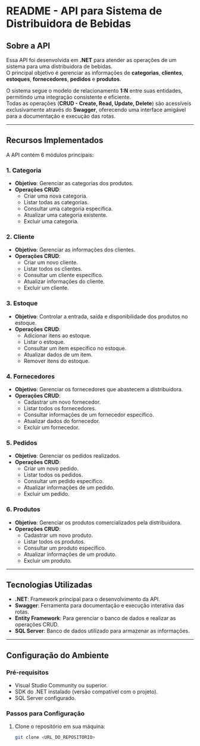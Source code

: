 # README - API para Sistema de Distribuidora de Bebidas

## Sobre a API
Essa API foi desenvolvida em **.NET** para atender as operações de um sistema para uma distribuidora de bebidas.  
O principal objetivo é gerenciar as informações de **categorias**, **clientes**, **estoques**, **fornecedores**, **pedidos** e **produtos**.

O sistema segue o modelo de relacionamento **1:N** entre suas entidades, permitindo uma integração consistente e eficiente.  
Todas as operações (**CRUD - Create, Read, Update, Delete**) são acessíveis exclusivamente através do **Swagger**, oferecendo uma interface amigável para a documentação e execução das rotas.

---

## Recursos Implementados

A API contém 6 módulos principais:

### 1. **Categoria**
- **Objetivo**: Gerenciar as categorias dos produtos.
- **Operações CRUD**:
  - Criar uma nova categoria.
  - Listar todas as categorias.
  - Consultar uma categoria específica.
  - Atualizar uma categoria existente.
  - Excluir uma categoria.

### 2. **Cliente**
- **Objetivo**: Gerenciar as informações dos clientes.
- **Operações CRUD**:
  - Criar um novo cliente.
  - Listar todos os clientes.
  - Consultar um cliente específico.
  - Atualizar informações do cliente.
  - Excluir um cliente.

### 3. **Estoque**
- **Objetivo**: Controlar a entrada, saída e disponibilidade dos produtos no estoque.
- **Operações CRUD**:
  - Adicionar itens ao estoque.
  - Listar o estoque.
  - Consultar um item específico no estoque.
  - Atualizar dados de um item.
  - Remover itens do estoque.

### 4. **Fornecedores**
- **Objetivo**: Gerenciar os fornecedores que abastecem a distribuidora.
- **Operações CRUD**:
  - Cadastrar um novo fornecedor.
  - Listar todos os fornecedores.
  - Consultar informações de um fornecedor específico.
  - Atualizar dados do fornecedor.
  - Excluir um fornecedor.

### 5. **Pedidos**
- **Objetivo**: Gerenciar os pedidos realizados.
- **Operações CRUD**:
  - Criar um novo pedido.
  - Listar todos os pedidos.
  - Consultar um pedido específico.
  - Atualizar informações de um pedido.
  - Excluir um pedido.

### 6. **Produtos**
- **Objetivo**: Gerenciar os produtos comercializados pela distribuidora.
- **Operações CRUD**:
  - Cadastrar um novo produto.
  - Listar todos os produtos.
  - Consultar um produto específico.
  - Atualizar informações de um produto.
  - Excluir um produto.

---

## Tecnologias Utilizadas

- **.NET**: Framework principal para o desenvolvimento da API.
- **Swagger**: Ferramenta para documentação e execução interativa das rotas.
- **Entity Framework**: Para gerenciar o banco de dados e realizar as operações CRUD.
- **SQL Server**: Banco de dados utilizado para armazenar as informações.

---

## Configuração do Ambiente

### Pré-requisitos
- Visual Studio Community ou superior.
- SDK do .NET instalado (versão compatível com o projeto).
- SQL Server configurado.

### Passos para Configuração

1. Clone o repositório em sua máquina:
   ```bash
   git clone <URL_DO_REPOSITORIO>
